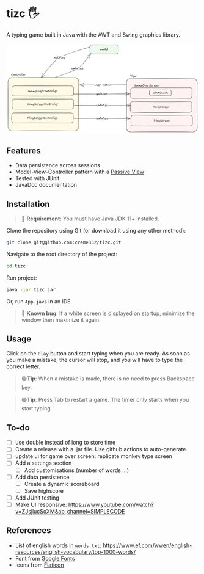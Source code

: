 # tizc 🖐

A typing game built in Java with the AWT and Swing graphics library. 

![](design/design.excalidraw.png)

## Features
- Data persistence across sessions
- Model-View-Controller pattern with a [Passive View](https://martinfowler.com/eaaDev/PassiveScreen.html)
- Tested with JUnit
- JavaDoc documentation

## Installation
> 🔴 **Requirement**: You must have Java JDK 11+ installed.

Clone the repository using Git (or download it using any other method):
```bash
git clone git@github.com:creme332/tizc.git
```

Navigate to the root directory of the project:
```bash
cd tizc
```

Run project:
```bash
java -jar tizc.jar
```

Or, run `App.java` in an IDE.

> 🔴 **Known bug**: If a white screen is displayed on startup, minimize the window then maximize it again.

## Usage
Click on the `Play` button and start typing when you are ready. As soon as you make a mistake, the cursor will stop, and you will have to type the correct letter.

> 🟢**Tip**: When a mistake is made, there is no need to press Backspace key.

> 🟢**Tip**: Press Tab to restart a game. The timer only starts when you start typing.

## To-do
- [ ] use double instead of long to store time
- [ ] Create a release with a .jar file. Use github actions to auto-generate.
- [ ] update ui for game over screen: replicate monkey type screen
- [ ] Add a settings section
  - [ ] Add customisations (number of words ...)
- [ ] Add data persistence
  - [ ] Create a dynamic scoreboard
  - [ ] Save highscore
- [ ] Add JUnit testing
- [ ] Make UI responsive: https://www.youtube.com/watch?v=ZJsjlucSoXM&ab_channel=SIMPLECODE

## References
- List of english words in `words.txt`: https://www.ef.com/wwen/english-resources/english-vocabulary/top-1000-words/
- Font from [Google Fonts](https://fonts.google.com/specimen/Poppins)
- Icons from [Flaticon](https://www.flaticon.com/free-icons/)


